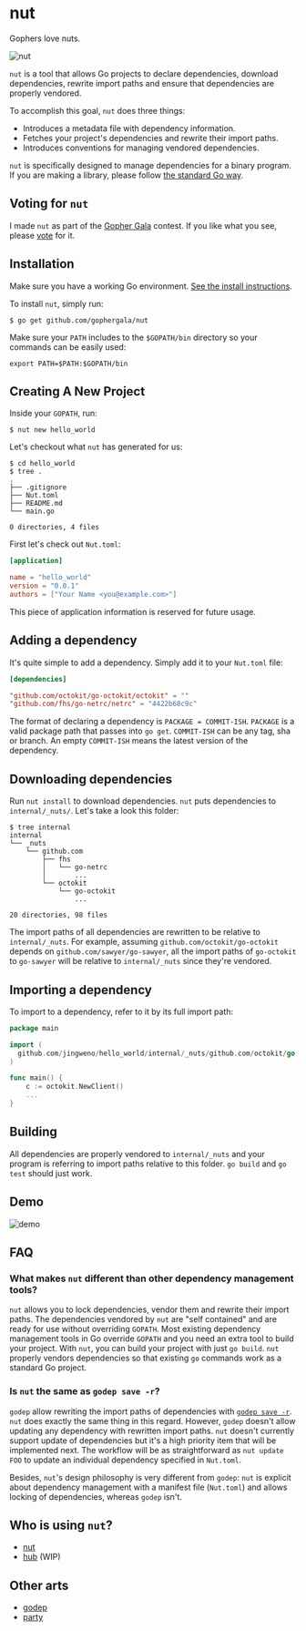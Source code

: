 # nut

Gophers love nuts.

![nut](https://dl.dropboxusercontent.com/u/1079131/nut.png)

`nut` is a tool that allows Go projects to declare dependencies, download dependencies, rewrite import paths and ensure that dependencies are properly vendored.

To accomplish this goal, `nut` does three things:

* Introduces a metadata file with dependency information.
* Fetches your project's dependencies and rewrite their import paths.
* Introduces conventions for managing vendored dependencies.

`nut` is specifically designed to manage dependencies for a binary program. If you are making a library, please follow [the standard Go way](https://golang.org/doc/code.html#Library).

## Voting for `nut`

I made `nut` as part of the [Gopher Gala](http://www.gophergala.com/) contest.
If you like what you see, please [vote](http://gophergala.com/voting/) for it.

## Installation

Make sure you have a working Go environment. [See the install instructions](http://golang.org/doc/install.html).

To install `nut`, simply run:
```
$ go get github.com/gophergala/nut
```

Make sure your `PATH` includes to the `$GOPATH/bin` directory so your
commands can be easily used:

```
export PATH=$PATH:$GOPATH/bin
```

## Creating A New Project

Inside your `GOPATH`, run:

```
$ nut new hello_world
```

Let's checkout what `nut` has generated for us:

```
$ cd hello_world
$ tree .
.
├── .gitignore
├── Nut.toml
├── README.md
└── main.go

0 directories, 4 files
```

First let's check out `Nut.toml`:

```toml
[application]

name = "hello_world"
version = "0.0.1"
authors = ["Your Name <you@example.com>"]
```

This piece of application information is reserved for future usage.

## Adding a dependency

It's quite simple to add a dependency. Simply add it to your `Nut.toml` file:

```toml
[dependencies]

"github.com/octokit/go-octokit/octokit" = ""
"github.com/fhs/go-netrc/netrc" = "4422b68c9c"
```

The format of declaring a dependency is `PACKAGE = COMMIT-ISH`.
`PACKAGE` is a valid package path that passes into `go get`.
`COMMIT-ISH` can be any tag, sha or branch.
An empty `COMMIT-ISH` means the latest version of the dependency.

## Downloading dependencies

Run `nut install` to download dependencies. `nut` puts dependencies to `internal/_nuts/`.
Let's take a look this folder:

```
$ tree internal
internal
└── _nuts
    └── github.com
        ├── fhs
        │   └── go-netrc
        │       ...
        └── octokit
            └── go-octokit
                ...

20 directories, 98 files
```

The import paths of all dependencies are rewritten to be relative to `internal/_nuts`.
For example, assuming `github.com/octokit/go-octokit` depends on `github.com/sawyer/go-sawyer`,
all the import paths of `go-octokit` to `go-sawyer` will be relative to `internal/_nuts` since they're vendored.

## Importing a dependency

To import to a dependency, refer to it by its full import path:

```go
package main

import (
  github.com/jingweno/hello_world/internal/_nuts/github.com/octokit/go-octokit/octokit
)

func main() {
    c := octokit.NewClient()
    ...
}
```

## Building

All dependencies are properly vendored to `internal/_nuts` and your program is referring to import paths relative to this folder.
`go build` and `go test` should just work.

## Demo

![demo](https://dl.dropboxusercontent.com/u/1079131/nut_demo.gif)

## FAQ

### What makes `nut` different than other dependency management tools?

`nut` allows you to lock dependencies, vendor them and rewrite their import paths.
The dependencies vendored by `nut` are "self contained" and are ready for use without overriding `GOPATH`.
Most existing dependency management tools in Go override `GOPATH` and you need an extra tool to build your project.
With `nut`, you can build your project with just `go build`.
`nut` properly vendors dependencies so that existing `go` commands work as a standard Go project.

### Is `nut` the same as `godep save -r`?

`godep` allow rewriting the import paths of dependencies with [`godep save -r`](https://github.com/tools/godep/blob/master/save.go#L46-L47).
`nut` does exactly the same thing in this regard.
However, `godep` doesn't allow updating any dependency with rewritten import paths.
`nut` doesn't currently support update of dependencies but it's a high priority item that will be implemented next.
The workflow will be as straightforward as `nut update FOO` to update an individual dependency specified in `Nut.toml`.

Besides, `nut`'s design philosophy is very different from `godep`:
`nut` is explicit about dependency management with a manifest file (`Nut.toml`) and allows locking of dependencies, whereas `godep` isn't.

## Who is using `nut`?

* [nut](https://github.com/gophergala/nut)
* [hub](https://github.com/github/hub) (WIP)

## Other arts

* [godep](https://github.com/tools/godep)
* [party](https://github.com/mjibson/party)
